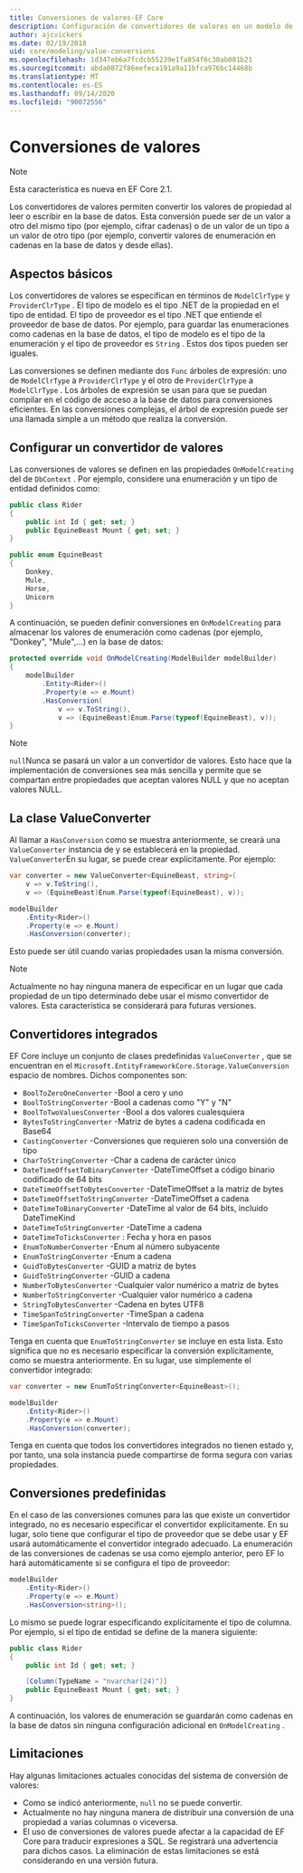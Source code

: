 ```yaml
---
title: Conversiones de valores-EF Core
description: Configuración de convertidores de valores en un modelo de Entity Framework Core
author: ajcvickers
ms.date: 02/19/2018
uid: core/modeling/value-conversions
ms.openlocfilehash: 1d347eb6a7fcdcb55239e1fa854f6c38ab081b21
ms.sourcegitcommit: abda0872f86eefeca191a9a11bfca976bc14468b
ms.translationtype: MT
ms.contentlocale: es-ES
ms.lasthandoff: 09/14/2020
ms.locfileid: "90072556"
---
```

# <a name="value-conversions"></a>Conversiones de valores

> [!NOTE]  
> Esta característica es nueva en EF Core 2.1.

Los convertidores de valores permiten convertir los valores de propiedad al leer o escribir en la base de datos. Esta conversión puede ser de un valor a otro del mismo tipo (por ejemplo, cifrar cadenas) o de un valor de un tipo a un valor de otro tipo (por ejemplo, convertir valores de enumeración en cadenas en la base de datos y desde ellas).

## <a name="fundamentals"></a>Aspectos básicos

Los convertidores de valores se especifican en términos de `ModelClrType` y `ProviderClrType` . El tipo de modelo es el tipo .NET de la propiedad en el tipo de entidad. El tipo de proveedor es el tipo .NET que entiende el proveedor de base de datos. Por ejemplo, para guardar las enumeraciones como cadenas en la base de datos, el tipo de modelo es el tipo de la enumeración y el tipo de proveedor es `String` . Estos dos tipos pueden ser iguales.

Las conversiones se definen mediante dos `Func` árboles de expresión: uno de `ModelClrType` a `ProviderClrType` y el otro de `ProviderClrType` a `ModelClrType` . Los árboles de expresión se usan para que se puedan compilar en el código de acceso a la base de datos para conversiones eficientes. En las conversiones complejas, el árbol de expresión puede ser una llamada simple a un método que realiza la conversión.

## <a name="configuring-a-value-converter"></a>Configurar un convertidor de valores

Las conversiones de valores se definen en las propiedades `OnModelCreating` del de `DbContext` . Por ejemplo, considere una enumeración y un tipo de entidad definidos como:

``` csharp
public class Rider
{
    public int Id { get; set; }
    public EquineBeast Mount { get; set; }
}

public enum EquineBeast
{
    Donkey,
    Mule,
    Horse,
    Unicorn
}
```

A continuación, se pueden definir conversiones en `OnModelCreating` para almacenar los valores de enumeración como cadenas (por ejemplo, "Donkey", "Mule",...) en la base de datos:

``` csharp
protected override void OnModelCreating(ModelBuilder modelBuilder)
{
    modelBuilder
        .Entity<Rider>()
        .Property(e => e.Mount)
        .HasConversion(
            v => v.ToString(),
            v => (EquineBeast)Enum.Parse(typeof(EquineBeast), v));
}
```

> [!NOTE]  
> `null`Nunca se pasará un valor a un convertidor de valores. Esto hace que la implementación de conversiones sea más sencilla y permite que se compartan entre propiedades que aceptan valores NULL y que no aceptan valores NULL.

## <a name="the-valueconverter-class"></a>La clase ValueConverter

Al llamar a `HasConversion` como se muestra anteriormente, se creará una `ValueConverter` instancia de y se establecerá en la propiedad. `ValueConverter`En su lugar, se puede crear explícitamente. Por ejemplo:

``` csharp
var converter = new ValueConverter<EquineBeast, string>(
    v => v.ToString(),
    v => (EquineBeast)Enum.Parse(typeof(EquineBeast), v));

modelBuilder
    .Entity<Rider>()
    .Property(e => e.Mount)
    .HasConversion(converter);
```

Esto puede ser útil cuando varias propiedades usan la misma conversión.

> [!NOTE]  
> Actualmente no hay ninguna manera de especificar en un lugar que cada propiedad de un tipo determinado debe usar el mismo convertidor de valores. Esta característica se considerará para futuras versiones.

## <a name="built-in-converters"></a>Convertidores integrados

EF Core incluye un conjunto de clases predefinidas `ValueConverter` , que se encuentran en el `Microsoft.EntityFrameworkCore.Storage.ValueConversion` espacio de nombres. Dichos componentes son:

* `BoolToZeroOneConverter` -Bool a cero y uno
* `BoolToStringConverter` -Bool a cadenas como "Y" y "N"
* `BoolToTwoValuesConverter` -Bool a dos valores cualesquiera
* `BytesToStringConverter` -Matriz de bytes a cadena codificada en Base64
* `CastingConverter` -Conversiones que requieren solo una conversión de tipo
* `CharToStringConverter` -Char a cadena de carácter único
* `DateTimeOffsetToBinaryConverter` -DateTimeOffset a código binario codificado de 64 bits
* `DateTimeOffsetToBytesConverter` -DateTimeOffset a la matriz de bytes
* `DateTimeOffsetToStringConverter` -DateTimeOffset a cadena
* `DateTimeToBinaryConverter` -DateTime al valor de 64 bits, incluido DateTimeKind
* `DateTimeToStringConverter` -DateTime a cadena
* `DateTimeToTicksConverter` : Fecha y hora en pasos
* `EnumToNumberConverter` -Enum al número subyacente
* `EnumToStringConverter` -Enum a cadena
* `GuidToBytesConverter` -GUID a matriz de bytes
* `GuidToStringConverter` -GUID a cadena
* `NumberToBytesConverter` -Cualquier valor numérico a matriz de bytes
* `NumberToStringConverter` -Cualquier valor numérico a cadena
* `StringToBytesConverter` -Cadena en bytes UTF8
* `TimeSpanToStringConverter` -TimeSpan a cadena
* `TimeSpanToTicksConverter` -Intervalo de tiempo a pasos

Tenga en cuenta que `EnumToStringConverter` se incluye en esta lista. Esto significa que no es necesario especificar la conversión explícitamente, como se muestra anteriormente. En su lugar, use simplemente el convertidor integrado:

``` csharp
var converter = new EnumToStringConverter<EquineBeast>();

modelBuilder
    .Entity<Rider>()
    .Property(e => e.Mount)
    .HasConversion(converter);
```

Tenga en cuenta que todos los convertidores integrados no tienen estado y, por tanto, una sola instancia puede compartirse de forma segura con varias propiedades.

## <a name="pre-defined-conversions"></a>Conversiones predefinidas

En el caso de las conversiones comunes para las que existe un convertidor integrado, no es necesario especificar el convertidor explícitamente. En su lugar, solo tiene que configurar el tipo de proveedor que se debe usar y EF usará automáticamente el convertidor integrado adecuado. La enumeración de las conversiones de cadenas se usa como ejemplo anterior, pero EF lo hará automáticamente si se configura el tipo de proveedor:

``` csharp
modelBuilder
    .Entity<Rider>()
    .Property(e => e.Mount)
    .HasConversion<string>();
```

Lo mismo se puede lograr especificando explícitamente el tipo de columna. Por ejemplo, si el tipo de entidad se define de la manera siguiente:

``` csharp
public class Rider
{
    public int Id { get; set; }

    [Column(TypeName = "nvarchar(24)")]
    public EquineBeast Mount { get; set; }
}
```

A continuación, los valores de enumeración se guardarán como cadenas en la base de datos sin ninguna configuración adicional en `OnModelCreating` .

## <a name="limitations"></a>Limitaciones

Hay algunas limitaciones actuales conocidas del sistema de conversión de valores:

* Como se indicó anteriormente, `null` no se puede convertir.
* Actualmente no hay ninguna manera de distribuir una conversión de una propiedad a varias columnas o viceversa.
* El uso de conversiones de valores puede afectar a la capacidad de EF Core para traducir expresiones a SQL. Se registrará una advertencia para dichos casos.
La eliminación de estas limitaciones se está considerando en una versión futura.
